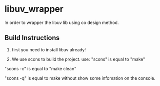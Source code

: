 libuv_wrapper
=============

In order to wrapper the libuv lib using oo design method.

## Build Instructions
1. first you need to install libuv already!

2. We use scons to build the project. use: 
"scons" is equal to  "make"

"scons -c" is equal to "make clean"

"scons -q" is equal to make without show some infomation on the console.


